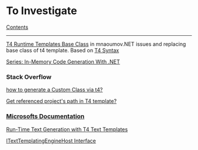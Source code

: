 # To Investigate

[Contents](index.md)

---

[T4 Runtime Templates Base Class](https://mnaoumov.wordpress.com/2012/09/27/t4-runtime-templates-base-class/) in mnaoumov.NET issues and replacing base class of t4 template. Based on [T4 Syntax](https://mnaoumov.wordpress.com/2012/09/27/t4-syntax/)

[Series: In-Memory Code Generation With .NET](https://softwareproduction.eu/series/in-memory-code-generation-with-net/)


### Stack Overflow

[how to generate a Custom Class via t4?](https://stackoverflow.com/questions/8093395/how-to-generate-a-custom-class-via-t4)

[Get referenced project's path in T4 template?](https://stackoverflow.com/questions/3548026/get-referenced-projects-path-in-t4-template)


### [Microsofts Documentation](https://docs.microsoft.com/en-us/visualstudio/modeling/code-generation-and-t4-text-templates?view=vs-2019)

[Run-Time Text Generation with T4 Text Templates](https://docs.microsoft.com/en-us/visualstudio/modeling/run-time-text-generation-with-t4-text-templates?view=vs-2019)

[ITextTemplatingEngineHost Interface](https://docs.microsoft.com/en-us/previous-versions/visualstudio/visual-studio-2012/bb126505(v=vs.110))
